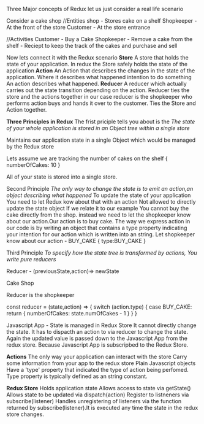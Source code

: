 Three Major concepts of Redux
let us just consider a real life scenario

Consider a cake shop
//Entities
shop - Stores cake on a shelf
Shopkeeper - At the front of the store
Customer - At the store entrance

//Activities
Customer - Buy a Cake
Shopkeeper - Remove a cake from the shelf - Reciept to keep the track of the cakes and purchase and sell

Now lets connect it with the Redux scenario
**Store**
A store that holds the state of your application.
In redux the Store safely holds the state of the application
**Action**
An Action that describes the changes in the state of the application.
Where it describes what happened intention to do something
An action describes what happened.
**Reducer**
A reducer which actually carries out the state transition depending on the action.
Reducer ties the store and the actions together in our case reducer is the shopkeeper who performs action buys and hands it over to the customer.
Ties the Store and Action together.

**Three Principles in Redux**
The frist priciple tells you about is the _The state of your whole application is stored in an Object tree within a single store_

Maintains our application state in a single Object which would be managed by the Redux store

Lets assume we are tracking the number of cakes on the shelf
{
numberOfCakes: 10
}

All of your state is stored into a single store.

Second Principle
_The only way to change the state is to emit an action,an object describing what happened_
To update the state of your application You need to let Redux kow about that with an action
Not allowed to directly update the state object
If we relate it to our example
You cannot buy the cake directly from the shop. instead we need to let the shopkeeper know about our action.Our action is to buy cake.
The way we express action in our code is by writing an object that contains a type property indicating your intention for our action which is written into an string.
Let shopkeeper know about our action - BUY_CAKE
{
type:BUY_CAKE
}

Third Principle
_To specify how the state tree is transformed by actions, You write pure reducers_

Reducer - (previousState,action)=> newState

Cake Shop

Reducer is the shopkeeper

const reducer = (state,action) => {
switch (action.type) {
case BUY_CAKE: return {
numberOfCakes: state.numOfCakes - 1
}
}
}

Javascript App - State is managed in Redux Store
It cannot directly change the state.
It has to dispacth an action to via reducer to change the state.
Again the updated value is passed down to the Javascript App from the redux store.
Because Javascript App is subscripbed to the Redux Store.

**Actions**
The only way your application can interact with the store
Carry some information from your app to the redux store
Plain Javascript objects
Have a 'type' property that indicated the type of action being perfomed.
Type property is typically defined as an string constant.

**Redux Store**
Holds application state
Allows access to state via getState()
Allows state to be updated via dispatch(action)
Register to listneners via subscribe(listener)
Handles unregistering of listeners via the function returned by subscribe(listener).It is executed any time the state in the redux store changes.

